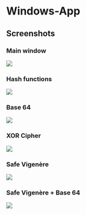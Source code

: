 # Windows-App

## Screenshots

### Main window
![](screenshots/mainDialog.png?raw=true)
### Hash functions
![](screenshots/hashes.png?raw=true)
### Base 64
![](screenshots/base64.png?raw=true)
### XOR Cipher
![](screenshots/XORCipher.png?raw=true)
### Safe Vigenère
![](screenshots/safeVige.png?raw=true)
### Safe Vigenère + Base 64
![](screenshots/svb64.png?raw=true)
